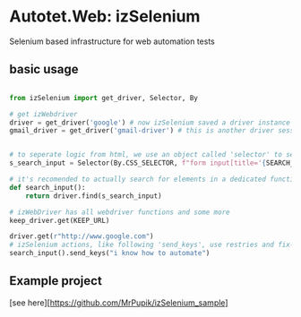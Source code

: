 # Autotet.Web: izSelenium
Selenium based infrastructure for web automation tests

## basic usage
```python

from izSelenium import get_driver, Selector, By

# get izWebdriver
driver = get_driver('google') # now izSelenium saved a driver instance with an alias 'google'
gmail_driver = get_driver('gmail-driver') # this is another driver session: another window. 


# to seperate logic from html, we use an object called 'selector' to select elements on a web page. 
s_search_input = Selector(By.CSS_SELECTOR, f"form input[title='{SEARCH_TITLE}']")

# it's recomended to actually search for elements in a dedicated function
def search_input():
    return driver.find(s_search_input)

# izWebDriver has all webdriver functions and some more
keep_driver.get(KEEP_URL)

driver.get(r"http://www.google.com")
# izSelenium actions, like following 'send_keys', use restries and fix-actions - such as trying to set value with JS in case of failure
search_input().send_keys("i know how to automate") 

```
## Example project
[see here][https://github.com/MrPupik/izSelenium_sample]

